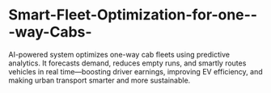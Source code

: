 # Smart-Fleet-Optimization-for-one---way-Cabs-
AI-powered system optimizes one-way cab fleets using predictive analytics. It forecasts demand, reduces empty runs, and smartly routes vehicles in real time—boosting driver earnings, improving EV efficiency, and making urban transport smarter and more sustainable.
